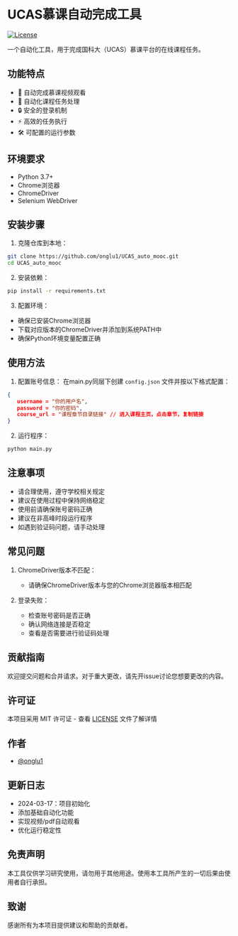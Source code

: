 # UCAS慕课自动完成工具

[![License](https://img.shields.io/badge/license-MIT-blue.svg)](LICENSE)

一个自动化工具，用于完成国科大（UCAS）慕课平台的在线课程任务。

## 功能特点

- 🚀 自动完成慕课视频观看
- 📝 自动化课程任务处理
- 🔒 安全的登录机制
- ⚡ 高效的任务执行
- 🛠 可配置的运行参数

## 环境要求

- Python 3.7+
- Chrome浏览器
- ChromeDriver
- Selenium WebDriver

## 安装步骤

1. 克隆仓库到本地：
```bash
git clone https://github.com/onglu1/UCAS_auto_mooc.git
cd UCAS_auto_mooc
```

2. 安装依赖：
```bash
pip install -r requirements.txt
```

3. 配置环境：
- 确保已安装Chrome浏览器
- 下载对应版本的ChromeDriver并添加到系统PATH中
- 确保Python环境变量配置正确

## 使用方法

1. 配置账号信息：
在main.py同层下创建 `config.json` 文件并按以下格式配置：
```json
{
   username = "你的用户名",
   password = "你的密码",
   course_url = "课程章节目录链接" // 进入课程主页，点击章节，复制链接
}
```
2. 运行程序：
```bash
python main.py
```

## 注意事项

- 请合理使用，遵守学校相关规定
- 建议在使用过程中保持网络稳定
- 使用前请确保账号密码正确
- 建议在非高峰时段运行程序
- 如遇到验证码问题，请手动处理

## 常见问题

1. ChromeDriver版本不匹配：
   - 请确保ChromeDriver版本与您的Chrome浏览器版本相匹配
   
2. 登录失败：
   - 检查账号密码是否正确
   - 确认网络连接是否稳定
   - 查看是否需要进行验证码处理

## 贡献指南

欢迎提交问题和合并请求。对于重大更改，请先开issue讨论您想要更改的内容。

## 许可证

本项目采用 MIT 许可证 - 查看 [LICENSE](LICENSE) 文件了解详情

## 作者

- [@onglu1](https://github.com/onglu1)

## 更新日志

- 2024-03-17：项目初始化
- 添加基础自动化功能
- 实现视频/pdf自动观看
- 优化运行稳定性

## 免责声明

本工具仅供学习研究使用，请勿用于其他用途。使用本工具所产生的一切后果由使用者自行承担。

## 致谢

感谢所有为本项目提供建议和帮助的贡献者。
